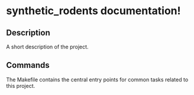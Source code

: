 # synthetic_rodents documentation!

## Description

A short description of the project.

## Commands

The Makefile contains the central entry points for common tasks related to this project.

